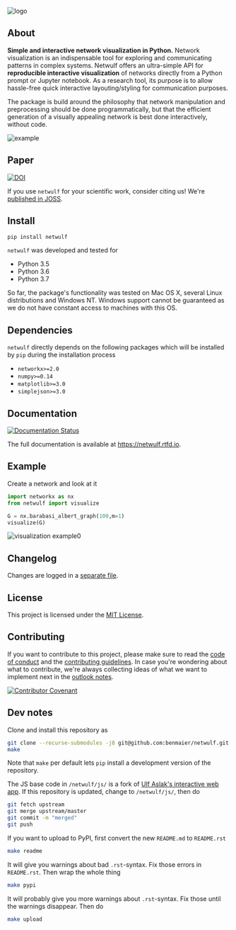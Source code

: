 
![logo](https://github.com/benmaier/netwulf/raw/master/img/logo_small.png)

## About

**Simple and interactive network visualization in Python.** Network visualization is an indispensable tool for exploring and communicating patterns in complex systems. Netwulf offers an ultra-simple API for **reproducible interactive visualization** of networks directly from a Python prompt or Jupyter notebook. As a research tool, its purpose is to allow hassle-free quick interactive layouting/styling for communication purposes.

The package is build around the philosophy that network manipulation and preprocessing should be done programmatically, but that the efficient generation of a visually appealing network is best done interactively, without code.

![example](https://github.com/benmaier/netwulf/raw/master/img/simple_example.gif)

## Paper

[![DOI](https://joss.theoj.org/papers/10.21105/joss.01425/status.svg)](https://doi.org/10.21105/joss.01425)

If you use `netwulf` for your scientific work, consider citing us! We're [published in JOSS](https://doi.org/10.21105/joss.01425).

## Install

    pip install netwulf

`netwulf` was developed and tested for 

* Python 3.5
* Python 3.6
* Python 3.7

So far, the package's functionality was tested on Mac OS X, several Linux distributions and Windows NT. Windows support cannot be guaranteed as we do not have constant access to machines with this OS.

## Dependencies

`netwulf` directly depends on the following packages which will be installed by `pip` during the installation process

* `networkx>=2.0`
* `numpy>=0.14`
* `matplotlib>=3.0`
* `simplejson>=3.0`

## Documentation

[![Documentation Status](https://readthedocs.org/projects/netwulf/badge/?version=latest)](https://netwulf.readthedocs.io/en/latest/?badge=latest)

The full documentation is available at https://netwulf.rtfd.io.

## Example

Create a network and look at it

```python
import networkx as nx
from netwulf import visualize

G = nx.barabasi_albert_graph(100,m=1)
visualize(G)
```

![visualization example0](https://github.com/benmaier/netwulf/raw/master/img/BA_1.png)

## Changelog

Changes are logged in a [separate file](https://github.com/benmaier/netwulf/blob/master/CHANGELOG.md).

## License

This project is licensed under the [MIT License](https://github.com/benmaier/netwulf/blob/master/LICENSE).

## Contributing

If you want to contribute to this project, please make sure to read the [code of conduct](https://github.com/benmaier/netwulf/blob/master/CODE_OF_CONDUCT.md) and the [contributing guidelines](https://github.com/benmaier/netwulf/blob/master/CONTRIBUTING.md). In case you're wondering about what to contribute, we're always collecting ideas of what we want to implement next in the [outlook notes](https://github.com/benmaier/netwulf/blob/master/OUTLOOK.md).

[![Contributor Covenant](https://img.shields.io/badge/Contributor%20Covenant-v1.4%20adopted-ff69b4.svg)](code-of-conduct.md)

## Dev notes

Clone and install this repository as 

```bash
git clone --recurse-submodules -j8 git@github.com:benmaier/netwulf.git
make
```

Note that `make` per default lets `pip` install a development version of the repository.

The JS base code in `/netwulf/js/` is a fork of [Ulf Aslak's interactive web app](https://github.com/ulfaslak/network_styling_with_d3). If this repository is updated, change to `/netwulf/js/`, then do

```bash
git fetch upstream
git merge upstream/master
git commit -m "merged"
git push
```

If you want to upload to PyPI, first convert the new `README.md` to `README.rst`

```bash
make readme
```

It will give you warnings about bad `.rst`-syntax. Fix those errors in `README.rst`. Then wrap the whole thing 

```bash
make pypi
```

It will probably give you more warnings about `.rst`-syntax. Fix those until the warnings disappear. Then do

```bash
make upload
```
